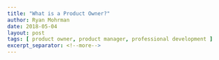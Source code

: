 ```yaml
---
title: "What is a Product Owner?"
author: Ryan Mohrman
date: 2018-05-04
layout: post
tags: [ product owner, product manager, professional development ]
excerpt_separator: <!--more-->
---
```


